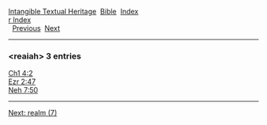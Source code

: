 [Intangible Textual Heritage](../../index)  [Bible](../index) 
[Index](index)   
[r Index](_r_)  
  [Previous](c09177)  [Next](c09179) 

------------------------------------------------------------------------

### &lt;reaiah&gt; 3 entries

[Ch1 4:2](../kjv/ch1004.htm#002)  
[Ezr 2:47](../kjv/ezr002.htm#047)  
[Neh 7:50](../kjv/neh007.htm#050)  

------------------------------------------------------------------------

[Next: realm (7)](c09179)
